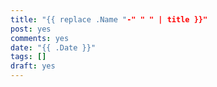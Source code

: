 ```yaml
---
title: "{{ replace .Name "-" " " | title }}"
post: yes
comments: yes
date: "{{ .Date }}"
tags: []
draft: yes
---
```

